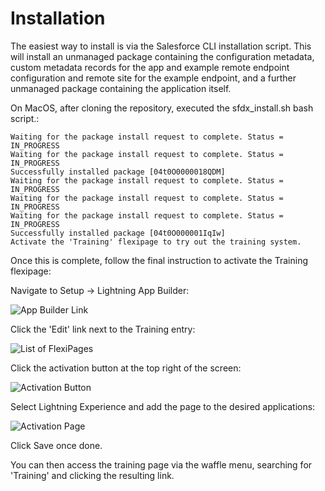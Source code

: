 # Installation

The easiest way to install is via the Salesforce CLI installation script. This will install an unmanaged package containing the configuration metadata, custom metadata records for the app and example remote endpoint configuration and remote site for the example endpoint, and a further unmanaged package containing the application itself.

On MacOS, after cloning the repository, executed the sfdx_install.sh bash script.:

```$ ./sfdx_install.sh MINDEPLOY
Waiting for the package install request to complete. Status = IN_PROGRESS
Waiting for the package install request to complete. Status = IN_PROGRESS
Successfully installed package [04t0O0000018QDM]
Waiting for the package install request to complete. Status = IN_PROGRESS
Waiting for the package install request to complete. Status = IN_PROGRESS
Waiting for the package install request to complete. Status = IN_PROGRESS
Successfully installed package [04t0O000001IqIw]
Activate the 'Training' flexipage to try out the training system.
```

Once this is complete, follow the final instruction to activate the Training flexipage:

Navigate to Setup -> Lightning App Builder:

![App Builder Link](https://i.imgur.com/g8Fl4Bz.png)

Click the 'Edit' link next to the Training entry:

![List of FlexiPages](https://i.imgur.com/yNfQPxr.png)

Click the activation button at the top right of the screen:

![Activation Button](https://i.imgur.com/OWgP4s2.png)

Select Lightning Experience and add the page to the desired applications:

![Activation Page](https://i.imgur.com/ywngNJy.png)

Click Save once done.

You can then access the training page via the waffle menu, searching for 'Training' and clicking the resulting link.
